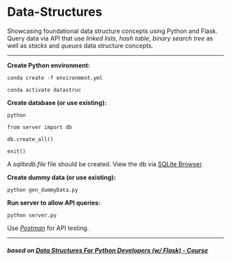 # Data-Structures

Showcasing foundational data structure concepts using Python and Flask. Query data via API that use _linked lists_, _hash table_, _binary search tree_ as well as _stacks_ and _queues_ data structure concepts.

---

**Create Python environment:**

`conda create -f environment.yml`

`conda activate datastruc`

**Create database (or use existing):**

`python`

`from server import db`

`db.create_all()`

`exit()`

A _sqlitedb.file_ file should be created. View the db via [SQLite Browser](https://sqlitebrowser.org/dl/).

**Create dummy data (or use existing):**

`python gen_dummyData.py`

**Run server to allow API queries:**

`python server.py`

Use _[Postman](https://www.postman.com/)_ for API testing.

---

##### _based on [Data Structures For Python Developers (w/ Flask) - Course](https://youtu.be/74NW-84BqbA)_